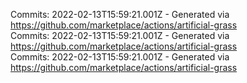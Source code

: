 Commits: 2022-02-13T15:59:21.001Z - Generated via https://github.com/marketplace/actions/artificial-grass
<br>
Commits: 2022-02-13T15:59:21.001Z - Generated via https://github.com/marketplace/actions/artificial-grass
<br>
Commits: 2022-02-13T15:59:21.001Z - Generated via https://github.com/marketplace/actions/artificial-grass
<br>
